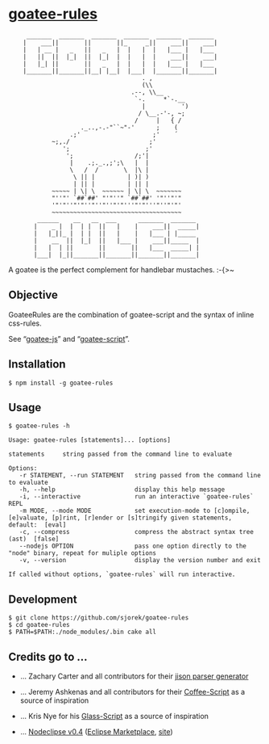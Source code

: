 
[goatee-rules](http://sjorek.github.io/goatee-rules/)
=====================================================

         _______  _______  _______  _______  _______  _______
        |    ___||       ||       ||_     _||    ___||    ___|
        |   | __ |   _   ||   _   |  |   |  |   |___ |   |___
        |   ||  ||  |_|  ||  |_|  |  |   |  |    ___||    ___|
        |   |_| ||       ||   _   |  |   |  |   |___ |   |___
        |_______||_______||__| |__|  |___|  |_______||_______|
                                         . ,
                                         (\\
                                      .--, \\__
                                       `-.     *`-.__
                                         |          ')
                                        / \__.-'-, ~;
                                       /     |   { /
                        ._..,-.-"``~"-'      ;    (
                     .;'                    ;'    ´
                ~;,./                      ;'
                   ';                     ;'
                    ';                 /;'|
                     |    .;._.,;';\   |  |
                     \   /  /       \  |\ |
                      \ || |         | )| )
                      | || |         | || |
                ~~~~~ | \| \  ~~~~~~ | \| \  ~~~~~~~
                "''"' `##`##' "'"''" `##`##' '"''"'"
                '"'"''"'"''"''"''"'"'''"'"'''"''"'"'
                ~~~~~~~~~~~~~~~~~~~~~~~~~~~~~~~~~~~~
            ______    __   __  ___      _______  _______
           |    _ |  |  | |  ||   |    |    ___||  _____|
           |   |_||_ |  | |  ||   |    |   |___ | |_____
           |    __  ||  |_|  ||   |___ |    ___||_____  |
           |   |  | ||       ||       ||   |___  _____| |
           |___|  |_||_______||_______||_______||_______|

A goatee is the perfect complement for handlebar mustaches. :-{>~

## Objective

GoateeRules are the combination of goatee-script and the syntax of inline
css-rules.

See “[goatee-js](http://sjorek.github.io/goatee-js)” and
“[goatee-script](http://sjorek.github.io/goatee-script)”.

## Installation

    $ npm install -g goatee-rules

## Usage

    $ goatee-rules -h

    Usage: goatee-rules [statements]... [options]

    statements     string passed from the command line to evaluate

    Options:
       -r STATEMENT, --run STATEMENT   string passed from the command line to evaluate
       -h, --help                      display this help message
       -i, --interactive               run an interactive `goatee-rules` REPL
       -m MODE, --mode MODE            set execution-mode to [c]ompile, [e]valuate, [p]rint, [r]ender or [s]tringify given statements, default:  [eval]
       -c, --compress                  compress the abstract syntax tree (ast)  [false]
       --nodejs OPTION                 pass one option directly to the "node" binary, repeat for muliple options
       -v, --version                   display the version number and exit

    If called without options, `goatee-rules` will run interactive.

## Development

    $ git clone https://github.com/sjorek/goatee-rules
    $ cd goatee-rules
    $ PATH=$PATH:./node_modules/.bin cake all

## Credits go to …

- … Zachary Carter and all contributors for their
  [jison parser generator](http://zaach.github.io/jison/)

- … Jeremy Ashkenas and all contributors for their
  [Coffee-Script](http://coffeescript.org/)
  as a source of inspiration

- … Kris Nye for his [Glass-Script](https://github.com/krisnye/glass-script/)
  as a source of inspiration

- … [Nodeclipse v0.4](https://github.com/Nodeclipse/nodeclipse-1)
 ([Eclipse Marketplace](http://marketplace.eclipse.org/content/nodeclipse),
  [site](http://www.nodeclipse.org))

